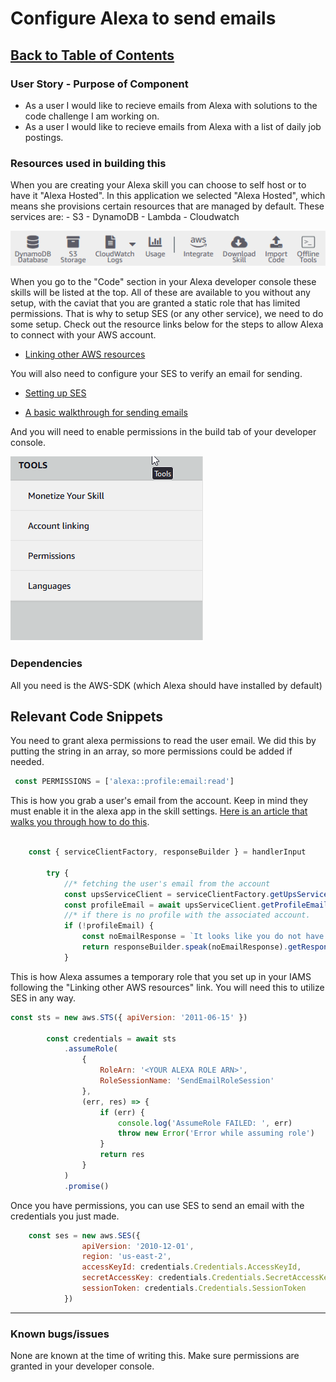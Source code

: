 # Configure Alexa to send emails

## [Back to Table of Contents](./Table-of-Contents.md)

### User Story - Purpose of Component

- As a user I would like to recieve emails from Alexa with solutions to the code challenge I am working on.
- As a user I would like to recieve emails from Alexa with a list of daily job postings.

### Resources used in building this

When you are creating your Alexa skill you can choose to self host or to have it "Alexa Hosted". In this application we selected "Alexa Hosted", which means she provisions certain resources that are managed by default. These services are:
    - S3
    - DynamoDB
    - Lambda
    - Cloudwatch
  
![Console](../img/alexa-hosted-resources.png)

When you go to the "Code" section in your Alexa developer console these skills will be listed at the top. All of these are available to you without any setup, with the caviat that you are granted a static role that has limited permissions. That is why to setup SES (or any other service), we need to do some setup. Check out the resource links below for the steps to allow Alexa to connect with your AWS account.

- [Linking other AWS resources](https://developer.amazon.com/en-US/docs/alexa/hosted-skills/alexa-hosted-skills-personal-aws.html)

You will also need to configure your SES to verify an email for sending.

- [Setting up SES](https://docs.aws.amazon.com/ses/latest/dg/Welcome.html)

- [A basic walkthrough for sending emails](https://pamphl3t.medium.com/send-a-email-from-your-alexa-with-aws-ses-176a81515680)

And you will need to enable permissions in the build tab of your developer console.

![Permissions](../img/alexa-permissions.png)

### Dependencies

All you need is the AWS-SDK (which Alexa should have installed by default)

## Relevant Code Snippets

You need to grant alexa permissions to read the user email. We did this by putting the string in an array, so more permissions could be added if needed.

```js
 const PERMISSIONS = ['alexa::profile:email:read']
 ```

This is how you grab a user's email from the account. Keep in mind they must enable it in the alexa app in the skill settings. [Here is an article that walks you through how to do this](https://www.c-sharpcorner.com/article/getting-an-email-address-in-an-alexa-skill2/).

```js

    const { serviceClientFactory, responseBuilder } = handlerInput

        try {
            //* fetching the user's email from the account
            const upsServiceClient = serviceClientFactory.getUpsServiceClient()
            const profileEmail = await upsServiceClient.getProfileEmail()
            //* if there is no profile with the associated account.
            if (!profileEmail) {
                const noEmailResponse = `It looks like you do not have an email set. You can set your email from the alexa companion app.`
                return responseBuilder.speak(noEmailResponse).getResponse()
            }
```

This is how Alexa assumes a temporary role that you set up in your IAMS following the "Linking other AWS resources" link. You will need this to utilize SES in any way.

```js
const sts = new aws.STS({ apiVersion: '2011-06-15' })

        const credentials = await sts
            .assumeRole(
                {
                    RoleArn: '<YOUR ALEXA ROLE ARN>',
                    RoleSessionName: 'SendEmailRoleSession'
                },
                (err, res) => {
                    if (err) {
                        console.log('AssumeRole FAILED: ', err)
                        throw new Error('Error while assuming role')
                    }
                    return res
                }
            )
            .promise()
```

Once you have permissions, you can use SES to send an email with the credentials you just made.

```js
    const ses = new aws.SES({
                apiVersion: '2010-12-01',
                region: 'us-east-2',
                accessKeyId: credentials.Credentials.AccessKeyId,
                secretAccessKey: credentials.Credentials.SecretAccessKey,
                sessionToken: credentials.Credentials.SessionToken
            })
```

___

### Known bugs/issues

None are known at the time of writing this. Make sure permissions are granted in your developer console. 
